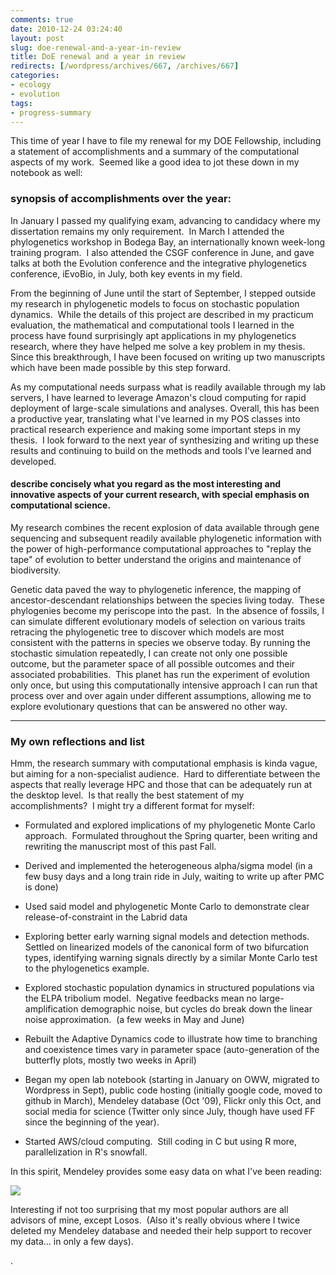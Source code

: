 ```yaml
---
comments: true
date: 2010-12-24 03:24:40
layout: post
slug: doe-renewal-and-a-year-in-review
title: DoE renewal and a year in review
redirects: [/wordpress/archives/667, /archives/667]
categories:
- ecology
- evolution
tags:
- progress-summary 
---
```


This time of year I have to file my renewal for my DOE Fellowship, including a statement of accomplishments and a summary of the computational aspects of my work.  Seemed like a good idea to jot these down in my notebook as well:


### synopsis of accomplishments over the year:


In January I passed my qualifying exam, advancing to candidacy where my dissertation remains my only requirement.  In March I attended the phylogenetics workshop in Bodega Bay, an internationally known week-long training program.  I also attended the CSGF conference in June, and gave talks at both the Evolution conference and the integrative phylogenetics conference, iEvoBio, in July, both key events in my field.

From the beginning of June until the start of September, I stepped outside my research in phylogenetic models to focus on stochastic population dynamics.  While the details of this project are described in my practicum evaluation, the mathematical and computational tools I learned in the process have found surprisingly apt applications in my phylogenetics research, where they have helped me solve a key problem in my thesis.  Since this breakthrough, I have been focused on writing up two manuscripts which have been made possible by this step forward.

As my computational needs surpass what is readily available through my lab servers, I have learned to leverage Amazon's cloud computing for rapid deployment of large-scale simulations and analyses. Overall, this has been a productive year, translating what I've learned in my POS classes into practical research experience and making some important steps in my thesis.  I look forward to the next year of synthesizing and writing up these results and continuing to build on the methods and tools I've learned and developed.


#### describe concisely what you regard as the most interesting and innovative aspects of your current research, with special emphasis on computational science.


My research combines the recent explosion of data available through gene sequencing and subsequent readily available phylogenetic information with the power of high-performance computational approaches to "replay the tape" of evolution to better understand the origins and maintenance of biodiversity.

Genetic data paved the way to phylogenetic inference, the mapping of ancestor-descendant relationships between the species living today.  These phylogenies become my periscope into the past.  In the absence of fossils, I can simulate different evolutionary models of selection on various traits retracing the phylogenetic tree to discover which models are most consistent with the patterns in species we observe today. By running the stochastic simulation repeatedly, I can create not only one possible outcome, but the parameter space of all possible outcomes and their associated probabilities.  This planet has run the experiment of evolution only once, but using this computationally intensive approach I can run that process over and over again under different assumptions, allowing me to explore evolutionary questions that can be answered no other way.

-----


### My own reflections and list


Hmm, the research summary with computational emphasis is kinda vague, but aiming for a non-specialist audience.  Hard to differentiate between the aspects that really leverage HPC and those that can be adequately run at the desktop level.  Is that really the best statement of my accomplishments?  I might try a different format for myself:



	
  * Formulated and explored implications of my phylogenetic Monte Carlo approach.  Formulated throughout the Spring quarter, been writing and rewriting the manuscript most of this past Fall.

	
  * Derived and implemented the heterogeneous alpha/sigma model (in a few busy days and a long train ride in July, waiting to write up after PMC is done)

	
  * Used said model and phylogenetic Monte Carlo to demonstrate clear release-of-constraint in the Labrid data

	
  * Exploring better early warning signal models and detection methods.  Settled on linearized models of the canonical form of two bifurcation types, identifying warning signals directly by a similar Monte Carlo test to the phylogenetics example.

	
  * Explored stochastic population dynamics in structured populations via the ELPA tribolium model.  Negative feedbacks mean no large-amplification demographic noise, but cycles do break down the linear noise approximation.  (a few weeks in May and June)

	
  * Rebuilt the Adaptive Dynamics code to illustrate how time to branching and coexistence times vary in parameter space (auto-generation of the butterfly plots, mostly two weeks in April)

	
  * Began my open lab notebook (starting in January on OWW, migrated to Wordpress in Sept), public code hosting (initially google code, moved to github in March), Mendeley database (Oct '09), Flickr only this Oct, and social media for science (Twitter only since July, though have used FF since the beginning of the year).

	
  * Started AWS/cloud computing.  Still coding in C but using R more, parallelization in R's snowfall.


In this spirit, Mendeley provides some easy data on what I've been reading:

![]( http://farm6.staticflickr.com/5286/5287843580_481f529fc1_o.png )


Interesting if not too surprising that my most popular authors are all advisors of mine, except Losos.  (Also it's really obvious where I twice deleted my Mendeley database and needed their help support to recover my data... in only a few days).

.
